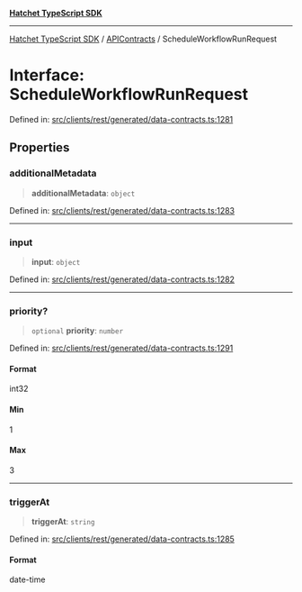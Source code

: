 [**Hatchet TypeScript SDK**](../../../../README.md)

***

[Hatchet TypeScript SDK](../../../../README.md) / [APIContracts](../README.md) / ScheduleWorkflowRunRequest

# Interface: ScheduleWorkflowRunRequest

Defined in: [src/clients/rest/generated/data-contracts.ts:1281](https://github.com/hatchet-dev/hatchet/blob/0288a24f2e9f14787135b399bd47182f4d1260d9/sdks/typescript/src/clients/rest/generated/data-contracts.ts#L1281)

## Properties

### additionalMetadata

> **additionalMetadata**: `object`

Defined in: [src/clients/rest/generated/data-contracts.ts:1283](https://github.com/hatchet-dev/hatchet/blob/0288a24f2e9f14787135b399bd47182f4d1260d9/sdks/typescript/src/clients/rest/generated/data-contracts.ts#L1283)

***

### input

> **input**: `object`

Defined in: [src/clients/rest/generated/data-contracts.ts:1282](https://github.com/hatchet-dev/hatchet/blob/0288a24f2e9f14787135b399bd47182f4d1260d9/sdks/typescript/src/clients/rest/generated/data-contracts.ts#L1282)

***

### priority?

> `optional` **priority**: `number`

Defined in: [src/clients/rest/generated/data-contracts.ts:1291](https://github.com/hatchet-dev/hatchet/blob/0288a24f2e9f14787135b399bd47182f4d1260d9/sdks/typescript/src/clients/rest/generated/data-contracts.ts#L1291)

#### Format

int32

#### Min

1

#### Max

3

***

### triggerAt

> **triggerAt**: `string`

Defined in: [src/clients/rest/generated/data-contracts.ts:1285](https://github.com/hatchet-dev/hatchet/blob/0288a24f2e9f14787135b399bd47182f4d1260d9/sdks/typescript/src/clients/rest/generated/data-contracts.ts#L1285)

#### Format

date-time
